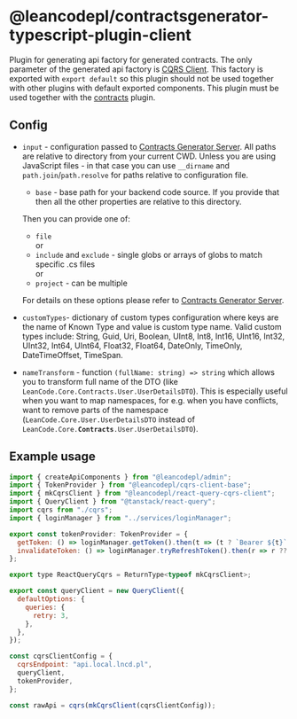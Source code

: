 # @leancodepl/contractsgenerator-typescript-plugin-client

Plugin for generating api factory for generated contracts. The only parameter of the generated api factory is
[CQRS Client](https://github.com/leancodepl/js_corelibrary/tree/main/packages/cqrs-clients). This factory is exported
with `export default` so this plugin should not be used together with other plugins with default exported components.
This plugin must be used together with the
[contracts](https://github.com/leancodepl/contractsgenerator-typescript/tree/main/plugins/contracts) plugin.

## Config

- `input` - configuration passed to [Contracts Generator Server](https://github.com/leancodepl/contractsgenerator). All
  paths are relative to directory from your current CWD. Unless you are using JavaScript files - in that case you can
  use `__dirname` and `path.join`/`path.resolve` for paths relative to configuration file.

  - `base` - base path for your backend code source. If you provide that then all the other properties are relative to
    this directory.

  Then you can provide one of:

  - `file`  
    or
  - `include` and `exclude` - single globs or arrays of globs to match specific .cs files  
    or
  - `project` - can be multiple

  For details on these options please refer to
  [Contracts Generator Server](https://github.com/leancodepl/contractsgenerator).

- `customTypes`- dictionary of custom types configuration where keys are the name of Known Type and value is custom type
  name. Valid custom types include: String, Guid, Uri, Boolean, UInt8, Int8, Int16, UInt16, Int32, UInt32, Int64,
  UInt64, Float32, Float64, DateOnly, TimeOnly, DateTimeOffset, TimeSpan.

- `nameTransform` - function `(fullName: string) => string` which allows you to transform full name of the DTO (like
  `LeanCode.Core.Contracts.User.UserDetailsDTO`). This is especially useful when you want to map namespaces, for e.g.
  when you have conflicts, want to remove parts of the namespace (`LeanCode.Core.User.UserDetailsDTO` instead of
  `LeanCode.Core.`**`Contracts`**`.User.UserDetailsDTO`).

## Example usage

```js
import { createApiComponents } from "@leancodepl/admin";
import { TokenProvider } from "@leancodepl/cqrs-client-base";
import { mkCqrsClient } from "@leancodepl/react-query-cqrs-client";
import { QueryClient } from "@tanstack/react-query";
import cqrs from "./cqrs";
import { loginManager } from "../services/loginManager";

export const tokenProvider: TokenProvider = {
  getToken: () => loginManager.getToken().then(t => (t ? `Bearer ${t}` : undefined)),
  invalidateToken: () => loginManager.tryRefreshToken().then(r => r ?? false),
};

export type ReactQueryCqrs = ReturnType<typeof mkCqrsClient>;

export const queryClient = new QueryClient({
  defaultOptions: {
    queries: {
      retry: 3,
    },
  },
});

const cqrsClientConfig = {
  cqrsEndpoint: "api.local.lncd.pl",
  queryClient,
  tokenProvider,
};

const rawApi = cqrs(mkCqrsClient(cqrsClientConfig));
```
